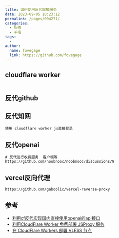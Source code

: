 ```yaml
---
title: 如何使用反代嫁接服务
date: 2023-09-05 10:23:12
permalink: /pages/004271/
categories:
  - 折腾
  - 羊毛
tags:
  -
author:
  name: fovegage
  link: https://github.com/fovegage
---
```


## cloudflare worker

```

```

## 反代github

## 反代知网

```
使用 cloudflare worker js直接登录
```

## 反代openai

```
# 反代进行收费服务  客户端等
https://github.com/noobnooc/noobnooc/discussions/9
```

## vercel反向代理

```
https://github.com/gaboolic/vercel-reverse-proxy
```

## 参考

- [利用cf反代实现国内直接使用openai的api接口](https://zhuanlan.zhihu.com/p/622765456)
- [利用CloudFlare Worker 免费部署 JSProxy 服务](https://51.ruyo.net/13487.html)
- [在 CloudFlare Workers 部署 VLESS 节点](https://blog.misaka.rest/2023/07/29/cf-wkrs-vless/)
